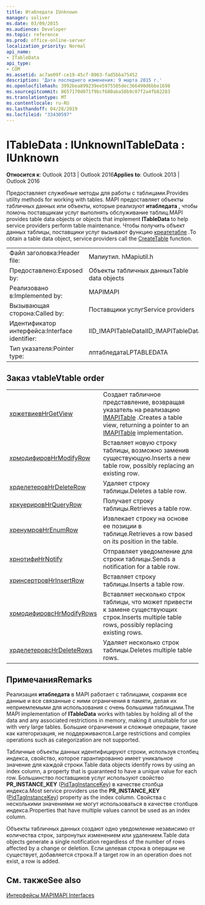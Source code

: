 ```yaml
---
title: Итабледата IUnknown
manager: soliver
ms.date: 03/09/2015
ms.audience: Developer
ms.topic: reference
ms.prod: office-online-server
localization_priority: Normal
api_name:
- ITableData
api_type:
- COM
ms.assetid: ac7ae09f-ce19-45cf-8963-fad5bba75452
description: 'Дата последнего изменения: 9 марта 2015 г.'
ms.openlocfilehash: 3992bea899239ee5975505dec366490d6bbe1698
ms.sourcegitcommit: 8657170d071f9bcf680aba50b9c07f2a4fb82283
ms.translationtype: MT
ms.contentlocale: ru-RU
ms.lasthandoff: 04/28/2019
ms.locfileid: "33430597"
---
```

# <a name="itabledata--iunknown"></a><span data-ttu-id="ddd93-103">ITableData : IUnknown</span><span class="sxs-lookup"><span data-stu-id="ddd93-103">ITableData : IUnknown</span></span>

  
  
<span data-ttu-id="ddd93-104">**Относится к**: Outlook 2013 | Outlook 2016</span><span class="sxs-lookup"><span data-stu-id="ddd93-104">**Applies to**: Outlook 2013 | Outlook 2016</span></span> 
  
<span data-ttu-id="ddd93-105">Предоставляет служебные методы для работы с таблицами.</span><span class="sxs-lookup"><span data-stu-id="ddd93-105">Provides utility methods for working with tables.</span></span> <span data-ttu-id="ddd93-106">MAPI предоставляет объекты табличных данных или объекты, которые реализуют **итабледата** , чтобы помочь поставщикам услуг выполнять обслуживание таблиц.</span><span class="sxs-lookup"><span data-stu-id="ddd93-106">MAPI provides table data objects or objects that implement **ITableData** to help service providers perform table maintenance.</span></span> <span data-ttu-id="ddd93-107">Чтобы получить объект данных таблицы, поставщики услуг вызывают функцию [креатетабле](createtable.md) .</span><span class="sxs-lookup"><span data-stu-id="ddd93-107">To obtain a table data object, service providers call the [CreateTable](createtable.md) function.</span></span> 
  
|||
|:-----|:-----|
|<span data-ttu-id="ddd93-108">Файл заголовка:</span><span class="sxs-lookup"><span data-stu-id="ddd93-108">Header file:</span></span>  <br/> |<span data-ttu-id="ddd93-109">Мапиутил. h</span><span class="sxs-lookup"><span data-stu-id="ddd93-109">Mapiutil.h</span></span>  <br/> |
|<span data-ttu-id="ddd93-110">Предоставлено:</span><span class="sxs-lookup"><span data-stu-id="ddd93-110">Exposed by:</span></span>  <br/> |<span data-ttu-id="ddd93-111">Объекты табличных данных</span><span class="sxs-lookup"><span data-stu-id="ddd93-111">Table data objects</span></span>  <br/> |
|<span data-ttu-id="ddd93-112">Реализовано в:</span><span class="sxs-lookup"><span data-stu-id="ddd93-112">Implemented by:</span></span>  <br/> |<span data-ttu-id="ddd93-113">MAPI</span><span class="sxs-lookup"><span data-stu-id="ddd93-113">MAPI</span></span>  <br/> |
|<span data-ttu-id="ddd93-114">Вызывающая сторона:</span><span class="sxs-lookup"><span data-stu-id="ddd93-114">Called by:</span></span>  <br/> |<span data-ttu-id="ddd93-115">Поставщики услуг</span><span class="sxs-lookup"><span data-stu-id="ddd93-115">Service providers</span></span>  <br/> |
|<span data-ttu-id="ddd93-116">Идентификатор интерфейса:</span><span class="sxs-lookup"><span data-stu-id="ddd93-116">Interface identifier:</span></span>  <br/> |<span data-ttu-id="ddd93-117">IID_IMAPITableData</span><span class="sxs-lookup"><span data-stu-id="ddd93-117">IID_IMAPITableData</span></span>  <br/> |
|<span data-ttu-id="ddd93-118">Тип указателя:</span><span class="sxs-lookup"><span data-stu-id="ddd93-118">Pointer type:</span></span>  <br/> |<span data-ttu-id="ddd93-119">лптабледата</span><span class="sxs-lookup"><span data-stu-id="ddd93-119">LPTABLEDATA</span></span>  <br/> |
   
## <a name="vtable-order"></a><span data-ttu-id="ddd93-120">Заказ vtable</span><span class="sxs-lookup"><span data-stu-id="ddd93-120">Vtable order</span></span>

|||
|:-----|:-----|
|[<span data-ttu-id="ddd93-121">хржетвиев</span><span class="sxs-lookup"><span data-stu-id="ddd93-121">HrGetView</span></span>](itabledata-hrgetview.md) <br/> |<span data-ttu-id="ddd93-122">Создает табличное представление, возвращая указатель на реализацию [IMAPITable](imapitableiunknown.md) .</span><span class="sxs-lookup"><span data-stu-id="ddd93-122">Creates a table view, returning a pointer to an [IMAPITable](imapitableiunknown.md) implementation.</span></span>  <br/> |
|[<span data-ttu-id="ddd93-123">хрмодифиров</span><span class="sxs-lookup"><span data-stu-id="ddd93-123">HrModifyRow</span></span>](itabledata-hrmodifyrow.md) <br/> |<span data-ttu-id="ddd93-124">Вставляет новую строку таблицы, возможно заменив существующую.</span><span class="sxs-lookup"><span data-stu-id="ddd93-124">Inserts a new table row, possibly replacing an existing row.</span></span>  <br/> |
|[<span data-ttu-id="ddd93-125">хрделетеров</span><span class="sxs-lookup"><span data-stu-id="ddd93-125">HrDeleteRow</span></span>](itabledata-hrdeleterow.md) <br/> |<span data-ttu-id="ddd93-126">Удаляет строку таблицы.</span><span class="sxs-lookup"><span data-stu-id="ddd93-126">Deletes a table row.</span></span>  <br/> |
|[<span data-ttu-id="ddd93-127">хркуериров</span><span class="sxs-lookup"><span data-stu-id="ddd93-127">HrQueryRow</span></span>](itabledata-hrqueryrow.md) <br/> |<span data-ttu-id="ddd93-128">Получает строку таблицы.</span><span class="sxs-lookup"><span data-stu-id="ddd93-128">Retrieves a table row.</span></span>  <br/> |
|[<span data-ttu-id="ddd93-129">хренумров</span><span class="sxs-lookup"><span data-stu-id="ddd93-129">HrEnumRow</span></span>](itabledata-hrenumrow.md) <br/> |<span data-ttu-id="ddd93-130">Извлекает строку на основе ее позиции в таблице.</span><span class="sxs-lookup"><span data-stu-id="ddd93-130">Retrieves a row based on its position in the table.</span></span>  <br/> |
|[<span data-ttu-id="ddd93-131">хрнотифи</span><span class="sxs-lookup"><span data-stu-id="ddd93-131">HrNotify</span></span>](itabledata-hrnotify.md) <br/> |<span data-ttu-id="ddd93-132">Отправляет уведомление для строки таблицы.</span><span class="sxs-lookup"><span data-stu-id="ddd93-132">Sends a notification for a table row.</span></span>  <br/> |
|[<span data-ttu-id="ddd93-133">хринсертров</span><span class="sxs-lookup"><span data-stu-id="ddd93-133">HrInsertRow</span></span>](itabledata-hrinsertrow.md) <br/> |<span data-ttu-id="ddd93-134">Вставляет строку таблицы.</span><span class="sxs-lookup"><span data-stu-id="ddd93-134">Inserts a table row.</span></span>  <br/> |
|[<span data-ttu-id="ddd93-135">хрмодифировс</span><span class="sxs-lookup"><span data-stu-id="ddd93-135">HrModifyRows</span></span>](itabledata-hrmodifyrows.md) <br/> |<span data-ttu-id="ddd93-136">Вставляет несколько строк таблицы, что может привести к замене существующих строк.</span><span class="sxs-lookup"><span data-stu-id="ddd93-136">Inserts multiple table rows, possibly replacing existing rows.</span></span>  <br/> |
|[<span data-ttu-id="ddd93-137">хрделетеровс</span><span class="sxs-lookup"><span data-stu-id="ddd93-137">HrDeleteRows</span></span>](itabledata-hrdeleterows.md) <br/> |<span data-ttu-id="ddd93-138">Удаляет несколько строк таблицы.</span><span class="sxs-lookup"><span data-stu-id="ddd93-138">Deletes multiple table rows.</span></span>  <br/> |
   
## <a name="remarks"></a><span data-ttu-id="ddd93-139">Примечания</span><span class="sxs-lookup"><span data-stu-id="ddd93-139">Remarks</span></span>

<span data-ttu-id="ddd93-140">Реализация **итабледата** в MAPI работает с таблицами, сохраняя все данные и все связанные с ними ограничения в памяти, делая их неприемлемыми для использования с очень большими таблицами.</span><span class="sxs-lookup"><span data-stu-id="ddd93-140">The MAPI implementation of **ITableData** works with tables by holding all of the data and any associated restrictions in memory, making it unsuitable for use with very large tables.</span></span> <span data-ttu-id="ddd93-141">Большие ограничения и сложные операции, такие как категоризация, не поддерживаются.</span><span class="sxs-lookup"><span data-stu-id="ddd93-141">Large restrictions and complex operations such as categorization are not supported.</span></span> 
  
<span data-ttu-id="ddd93-142">Табличные объекты данных идентифицируют строки, используя столбец индекса, свойство, которое гарантированно имеет уникальное значение для каждой строки.</span><span class="sxs-lookup"><span data-stu-id="ddd93-142">Table data objects identify rows by using an index column, a property that is guaranteed to have a unique value for each row.</span></span> <span data-ttu-id="ddd93-143">Большинство поставщиков услуг используют свойство **PR_INSTANCE_KEY** ([PidTagInstanceKey](pidtaginstancekey-canonical-property.md)) в качестве столбца индекса.</span><span class="sxs-lookup"><span data-stu-id="ddd93-143">Most service providers use the **PR_INSTANCE_KEY** ([PidTagInstanceKey](pidtaginstancekey-canonical-property.md)) property as the index column.</span></span> <span data-ttu-id="ddd93-144">Свойства с несколькими значениями не могут использоваться в качестве столбцов индекса.</span><span class="sxs-lookup"><span data-stu-id="ddd93-144">Properties that have multiple values cannot be used as an index column.</span></span>
  
<span data-ttu-id="ddd93-145">Объекты табличных данных создают одно уведомление независимо от количества строк, затронутых изменением или удалением.</span><span class="sxs-lookup"><span data-stu-id="ddd93-145">Table data objects generate a single notification regardless of the number of rows affected by a change or deletion.</span></span> <span data-ttu-id="ddd93-146">Если целевая строка в операции не существует, добавляется строка.</span><span class="sxs-lookup"><span data-stu-id="ddd93-146">If a target row in an operation does not exist, a row is added.</span></span>
  
## <a name="see-also"></a><span data-ttu-id="ddd93-147">См. также</span><span class="sxs-lookup"><span data-stu-id="ddd93-147">See also</span></span>



[<span data-ttu-id="ddd93-148">Интерфейсы MAPI</span><span class="sxs-lookup"><span data-stu-id="ddd93-148">MAPI Interfaces</span></span>](mapi-interfaces.md)

